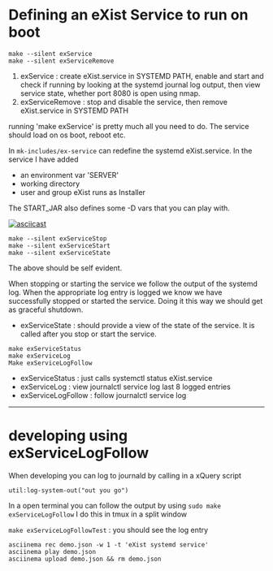 
# Defining an eXist Service to run on boot

```
make --silent exService
make --silent exServiceRemove
```
1. exService :  create eXist.service in SYSTEMD PATH, enable and start and check if running by looking at the systemd journal log output, then view service state, whether port 8080 is open using nmap.  
2. exServiceRemove : stop and disable the service, then remove eXist.service in SYSTEMD PATH

running 'make exService' is pretty much all you need to do. The service should load on os boot, reboot etc.

In `mk-includes/ex-service` can redefine the systemd  eXist.service.
In the service I have added 
- an environment var 'SERVER'
- working directory 
- user and group   eXist runs as Installer

The START_JAR also defines some -D vars that you can play with.

[![asciicast](https://asciinema.org/a/cx7v4u2nh84b34ad9ywsen2cb.png)](https://asciinema.org/a/cx7v4u2nh84b34ad9ywsen2cb)

```
make --silent exServiceStop
make --silent exServiceStart
make --silent exServiceState
```
The above should be self evident.

When stopping or starting the service we follow the output of the systemd log. 
When the appropriate log entry is logged we know we have successfully stopped 
or started the service. Doing it this way we should get as graceful shutdown.

- exServiceState : should provide a view of the state of the service. It is called after you stop or start the service.

```
make exServiceStatus
make exServiceLog
Make exServiceLogFollow
```

- exServiceStatus :    just calls systemctl status  eXist.service
- exServiceLog :       view journalctl service log last 8 logged entries
- exServiceLogFollow : follow journalctl service log

--------------------------------------------------------------

# developing using  exServiceLogFollow 

When developing you can log to journald by calling in a xQuery script

```
util:log-system-out("out you go")
```

In a open terminal you can follow the output by using `sudo make exServiceLogFollow`
I do this in tmux in a split window

`make exServiceLogFollowTest` : you should see  the log entry

```
asciinema rec demo.json -w 1 -t 'eXist systemd service'
asciinema play demo.json
asciinema upload demo.json && rm demo.json
```
